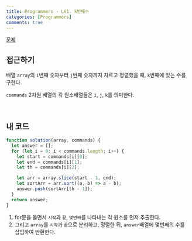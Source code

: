```yaml
---
title: Programmers - LV1. k번째수
categories: [Programmers]
comments: true
---
```


[문제](https://programmers.co.kr/learn/courses/30/lessons/42748)

## 접근하기

배열 `array`의 `i`번째 숫자부터 `j`번째 숫자까지 자르고 정렬했을 때, `k`번째에 있는 수를 구한다.

`commands` 2차원 배열의 각 원소배열들은 `i`, `j`, `k`를 의미한다.

<br>

## 내 코드

```js
function solution(array, commands) {
  let answer = [];
  for (let i = 0; i < commands.length; i++) {
    let start = commands[i][0];
    let end = commands[i][1];
    let th = commands[i][2];

    let arr = array.slice(start - 1, end);
    let sortArr = arr.sort((a, b) => a - b);
    answer.push(sortArr[th - 1]);
  }
  return answer;
}
```

1. for문을 돌면서 `시작`과 `끝`, `몇번째`를 나타내는 각 원소를 먼저 추출한다.
2. 그리고 `array`를 `시작`과 `끝`으로 분리하고, 정렬한 뒤, `answer`배열에 몇번째의 수를 삽입하여 반환한다.
